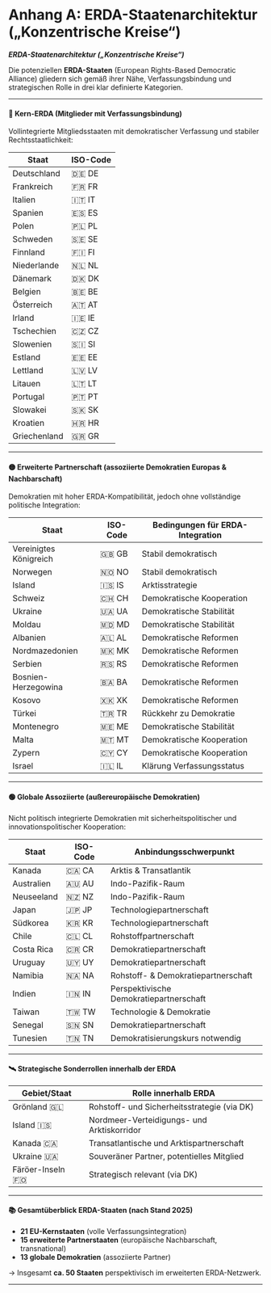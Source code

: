 # Anhang A: ERDA-Staatenarchitektur („Konzentrische Kreise“)

_**ERDA-Staatenarchitektur („Konzentrische Kreise“)**_

Die potenziellen **ERDA-Staaten** (European Rights-Based Democratic Alliance) gliedern sich gemäß ihrer Nähe, Verfassungsbindung und strategischen Rolle in drei klar definierte Kategorien.

***

#### 🔵 Kern-ERDA (Mitglieder mit Verfassungsbindung)

Vollintegrierte Mitgliedsstaaten mit demokratischer Verfassung und stabiler Rechtsstaatlichkeit:

| Staat        | ISO-Code |
| ------------ | -------- |
| Deutschland  | 🇩🇪 DE  |
| Frankreich   | 🇫🇷 FR  |
| Italien      | 🇮🇹 IT  |
| Spanien      | 🇪🇸 ES  |
| Polen        | 🇵🇱 PL  |
| Schweden     | 🇸🇪 SE  |
| Finnland     | 🇫🇮 FI  |
| Niederlande  | 🇳🇱 NL  |
| Dänemark     | 🇩🇰 DK  |
| Belgien      | 🇧🇪 BE  |
| Österreich   | 🇦🇹 AT  |
| Irland       | 🇮🇪 IE  |
| Tschechien   | 🇨🇿 CZ  |
| Slowenien    | 🇸🇮 SI  |
| Estland      | 🇪🇪 EE  |
| Lettland     | 🇱🇻 LV  |
| Litauen      | 🇱🇹 LT  |
| Portugal     | 🇵🇹 PT  |
| Slowakei     | 🇸🇰 SK  |
| Kroatien     | 🇭🇷 HR  |
| Griechenland | 🇬🇷 GR  |

***

#### 🟡 Erweiterte Partnerschaft (assoziierte Demokratien Europas & Nachbarschaft)

Demokratien mit hoher ERDA-Kompatibilität, jedoch ohne vollständige politische Integration:

| Staat                  | ISO-Code | Bedingungen für ERDA-Integration |
| ---------------------- | -------- | -------------------------------- |
| Vereinigtes Königreich | 🇬🇧 GB  | Stabil demokratisch              |
| Norwegen               | 🇳🇴 NO  | Stabil demokratisch              |
| Island                 | 🇮🇸 IS  | Arktisstrategie                  |
| Schweiz                | 🇨🇭 CH  | Demokratische Kooperation        |
| Ukraine                | 🇺🇦 UA  | Demokratische Stabilität         |
| Moldau                 | 🇲🇩 MD  | Demokratische Stabilität         |
| Albanien               | 🇦🇱 AL  | Demokratische Reformen           |
| Nordmazedonien         | 🇲🇰 MK  | Demokratische Reformen           |
| Serbien                | 🇷🇸 RS  | Demokratische Reformen           |
| Bosnien-Herzegowina    | 🇧🇦 BA  | Demokratische Reformen           |
| Kosovo                 | 🇽🇰 XK  | Demokratische Reformen           |
| Türkei                 | 🇹🇷 TR  | Rückkehr zu Demokratie           |
| Montenegro             | 🇲🇪 ME  | Demokratische Stabilität         |
| Malta                  | 🇲🇹 MT  | Demokratische Kooperation        |
| Zypern                 | 🇨🇾 CY  | Demokratische Kooperation        |
| Israel                 | 🇮🇱 IL  | Klärung Verfassungsstatus        |

***

#### 🟢 Globale Assoziierte (außereuropäische Demokratien)

Nicht politisch integrierte Demokratien mit sicherheitspolitischer und innovationspolitischer Kooperation:

| Staat      | ISO-Code | Anbindungsschwerpunkt                   |
| ---------- | -------- | --------------------------------------- |
| Kanada     | 🇨🇦 CA  | Arktis & Transatlantik                  |
| Australien | 🇦🇺 AU  | Indo-Pazifik-Raum                       |
| Neuseeland | 🇳🇿 NZ  | Indo-Pazifik-Raum                       |
| Japan      | 🇯🇵 JP  | Technologiepartnerschaft                |
| Südkorea   | 🇰🇷 KR  | Technologiepartnerschaft                |
| Chile      | 🇨🇱 CL  | Rohstoffpartnerschaft                   |
| Costa Rica | 🇨🇷 CR  | Demokratiepartnerschaft                 |
| Uruguay    | 🇺🇾 UY  | Demokratiepartnerschaft                 |
| Namibia    | 🇳🇦 NA  | Rohstoff- & Demokratiepartnerschaft     |
| Indien     | 🇮🇳 IN  | Perspektivische Demokratiepartnerschaft |
| Taiwan     | 🇹🇼 TW  | Technologie & Demokratie                |
| Senegal    | 🇸🇳 SN  | Demokratiepartnerschaft                 |
| Tunesien   | 🇹🇳 TN  | Demokratisierungskurs notwendig         |

***

#### 🛰️ Strategische Sonderrollen innerhalb der ERDA

| Gebiet/Staat       | Rolle innerhalb ERDA                        |
| ------------------ | ------------------------------------------- |
| Grönland 🇬🇱      | Rohstoff- und Sicherheitsstrategie (via DK) |
| Island 🇮🇸        | Nordmeer-Verteidigungs- und Arktiskorridor  |
| Kanada 🇨🇦        | Transatlantische und Arktispartnerschaft    |
| Ukraine 🇺🇦       | Souveräner Partner, potentielles Mitglied   |
| Färöer-Inseln 🇫🇴 | Strategisch relevant (via DK)               |

***

#### 📚 Gesamtüberblick ERDA-Staaten (nach Stand 2025)

* **21 EU-Kernstaaten** (volle Verfassungsintegration)
* **15 erweiterte Partnerstaaten** (europäische Nachbarschaft, transnational)
* **13 globale Demokratien** (assoziierte Partner)

→ Insgesamt **ca. 50 Staaten** perspektivisch im erweiterten ERDA-Netzwerk.

***
